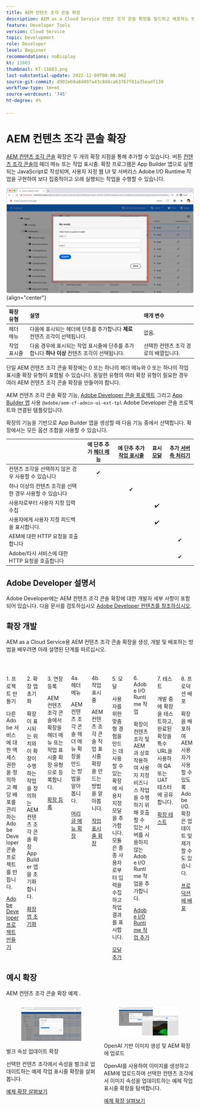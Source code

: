 ```yaml
---
title: AEM 컨텐츠 조각 콘솔 확장
description: AEM as a Cloud Service 컨텐츠 조각 콘솔 확장을 빌드하고 배포하는 방법을 알아봅니다
feature: Developer Tools
version: Cloud Service
topic: Development
role: Developer
level: Beginner
recommendations: noDisplay
kt: 11603
thumbnail: KT-11603.png
last-substantial-update: 2022-12-09T00:00:00Z
source-git-commit: d902eb9a8d497a43c8d4ca63767f81a35eadf139
workflow-type: tm+mt
source-wordcount: '745'
ht-degree: 4%

---
```



# AEM 컨텐츠 조각 콘솔 확장

[AEM 컨텐츠 조각 콘솔](https://experienceleague.adobe.com/docs/experience-manager-cloud-service/content/sites/administering/content-fragments/content-fragments-console.html) 확장은 두 개의 확장 지점을 통해 추가할 수 있습니다. 버튼 [컨텐츠 조각 콘솔의](https://experienceleague.adobe.com/docs/experience-manager-cloud-service/content/sites/administering/content-fragments/content-fragments-console.html) 헤더 메뉴 또는 작업 표시줄. 확장 프로그램은 App Builder 앱으로 실행되는 JavaScript로 작성되며, 사용자 지정 웹 UI 및 서버리스 Adobe I/O Runtime 작업을 구현하여 보다 집중적이고 오래 실행되는 작업을 수행할 수 있습니다.

![AEM 컨텐츠 조각 콘솔 확장](./assets/overview/example.png){align="center"}

| 확장 유형 | 설명 | 매개 변수 |
| :--- | :--- | :--- |
| 헤더 메뉴 | 다음에 표시되는 헤더에 단추를 추가합니다 __제로__ 컨텐츠 조각이 선택됩니다. | 없음. |
| 작업 표시줄 | 다음 경우에 표시되는 작업 표시줄에 단추를 추가합니다 __하나 이상__ 컨텐츠 조각이 선택됩니다. | 선택한 컨텐츠 조각 경로의 배열입니다. |

단일 AEM 컨텐츠 조각 콘솔 확장에는 0 또는 하나의 헤더 메뉴와 0 또는 하나의 작업 표시줄 확장 유형이 포함될 수 있습니다. 동일한 유형의 여러 확장 유형이 필요한 경우 여러 AEM 컨텐츠 조각 콘솔 확장을 만들어야 합니다.

AEM 컨텐츠 조각 콘솔 확장 기능, [Adobe Developer 콘솔 프로젝트](https://developer.adobe.com/uix/docs/services/aem-cf-console-admin/extension-development/#create-a-project-in-adobe-developer-console) 그리고 [App Builder 앱](https://developer.adobe.com/uix/docs/services/aem-cf-console-admin/code-generation) 사용 `@adobe/aem-cf-admin-ui-ext-tpl` Adobe Developer 콘솔 프로젝트와 연결된 템플릿입니다.

확장의 기능을 기반으로 App Builder 앱을 생성할 때 다음 기능 중에서 선택합니다. 확장에서는 모든 옵션 조합을 사용할 수 있습니다.

|  | 에 단추 추가 [헤더 메뉴](./header-menu.md) | 에 단추 추가 [작업 표시줄](./action-bar.md) | 표시 [모달](./modal.md) | 추가 [서버측 처리기](./runtime-action.md) |
| ------------------------------------------ | :-----------------------: | :----------------------: | :--------: | :--------------------:  |
| 컨텐츠 조각을 선택하지 않은 경우 사용할 수 있습니다 | ✔ |  |  |  |
| 하나 이상의 컨텐츠 조각을 선택한 경우 사용할 수 있습니다 |  | ✔ |  |  |
| 사용자로부터 사용자 지정 입력 수집 |  |  | ✔️ |  |
| 사용자에게 사용자 지정 피드백을 표시합니다. |  |  | ✔️ |  |
| AEM에 대한 HTTP 요청을 호출합니다 |  |  |  | ✔ |
| Adobe/타사 서비스에 대한 HTTP 요청을 호출합니다 |  |  |  | ✔ |


## Adobe Developer 설명서

Adobe Developer에는 AEM 컨텐츠 조각 콘솔 확장에 대한 개발자 세부 사항이 포함되어 있습니다. 다음 문서를 검토하십시오 [Adobe Developer 컨텐츠를 참조하십시오](https://developer.adobe.com/uix/docs/).

## 확장 개발

AEM as a Cloud Service용 AEM 컨텐츠 조각 콘솔 확장을 생성, 개발 및 배포하는 방법을 배우려면 아래 설명된 단계를 따르십시오.

<div class="columns is-multiline">
    <!-- Create Adobe Developer Project -->
    <div class="column is-half-tablet is-half-desktop is-one-third-widescreen" aria-label="Create Adobe Developer Project">
        <div class="card">
            <div class="card-image">
                <figure class="image is-16by9">
                    <a href="./adobe-developer-console-project.md" title="Adobe Developer 프로젝트 만들기" tabindex="-1">
                        <img class="is-bordered-r-small" src="./assets/project/card.png" alt="Adobe Developer 프로젝트 만들기">
                    </a>
                </figure>
            </div>
            <div class="card-content is-padded-small">
                <div class="content">
                    <p class="headline is-size-5 has-text-weight-bold">1. 프로젝트 만들기</p>
                    <p class="is-size-6">다른 Adobe 서비스에 대한 액세스 권한을 정의하고 해당 배포를 관리하는 Adobe Developer 콘솔 프로젝트를 만듭니다.</p>
                    <a href="./adobe-developer-console-project.md" class="spectrum-Button spectrum-Button--outline spectrum-Button--primary spectrum-Button--sizeM">
                        <span class="spectrum-Button-label has-no-wrap has-text-weight-bold">Adobe Developer 프로젝트 만들기</span>
                    </a>
                </div>
            </div>
        </div>
    </div>
    <!-- Generate an Extension app -->
    <div class="column is-half-tablet is-half-desktop is-one-third-widescreen" aria-label="Generate an Extension app">
        <div class="card">
            <div class="card-image">
                <figure class="image is-16by9">
                    <a href="./app-initialization.md" title="확장 앱 생성" tabindex="-1">
                        <img class="is-bordered-r-small" src="./assets/initialize-app/card.png" alt="확장 앱 초기화">
                    </a>
                </figure>
            </div>
            <div class="card-content is-padded-small">
                <div class="content">
                    <p class="headline is-size-5 has-text-weight-bold">2. 확장 앱 초기화</p>
                    <p class="is-size-6">확장이 표시되는 위치와 이 확장이 수행하는 작업을 정의하는 AEM 컨텐츠 조각 콘솔 확장 App Builder 앱을 초기화합니다.</p>
                    <a href="./app-initialization.md" class="spectrum-Button spectrum-Button--outline spectrum-Button--primary spectrum-Button--sizeM">
                        <span class="spectrum-Button-label has-no-wrap has-text-weight-bold">확장 앱 초기화</span>
                    </a>
                </div>
            </div>
        </div>
    </div>
    <!-- Extension registration -->
    <div class="column is-half-tablet is-half-desktop is-one-third-widescreen" aria-label="Extension registration">
        <div class="card">
            <div class="card-image">
                <figure class="image is-16by9">
                    <a href="./extension-registration.md" title="확장 등록" tabindex="-1">
                        <img class="is-bordered-r-small" src="./assets/extension-registration/card.png" alt="확장 등록">
                    </a>
                </figure>
            </div>
            <div class="card-content is-padded-small">
                <div class="content">
                    <p class="headline is-size-5 has-text-weight-bold">3. 연장등록</p>
                    <p class="is-size-6">AEM 컨텐츠 조각 콘솔에서 확장을 헤더 메뉴 또는 작업 표시줄 확장 유형으로 등록합니다.</p>
                    <a href="./extension-registration.md" class="spectrum-Button spectrum-Button--outline spectrum-Button--primary spectrum-Button--sizeM">
                        <span class="spectrum-Button-label has-no-wrap has-text-weight-bold">확장 등록</span>
                    </a>
                </div>
            </div>
        </div>
    </div>
    <!-- Header Menu -->
    <div class="column is-half-tablet is-half-desktop is-one-third-widescreen" aria-label="Header menu">
        <div class="card">
            <div class="card-image">
                <figure class="image is-16by9">
                    <a href="./header-menu.md" title="헤더 메뉴" tabindex="-1">
                        <img class="is-bordered-r-small" src="./assets/header-menu/card.png" alt="헤더 메뉴">
                    </a>
                </figure>
            </div>
            <div class="card-content is-padded-small">
                <div class="content">
                    <p class="headline is-size-5 has-text-weight-bold">4a. 헤더 메뉴</p>
                    <p class="is-size-6">AEM 컨텐츠 조각 콘솔 헤더 메뉴 확장을 만드는 방법을 알아봅니다.</p>
                    <a href="./header-menu.md" class="spectrum-Button spectrum-Button--outline spectrum-Button--primary spectrum-Button--sizeM">
                        <span class="spectrum-Button-label has-no-wrap has-text-weight-bold">머리글 메뉴 확장</span>
                    </a>
                </div>
            </div>
        </div>
    </div>
    <!-- Action Bar -->
    <div class="column is-half-tablet is-half-desktop is-one-third-widescreen" aria-label="Action Bar">
        <div class="card">
            <div class="card-image">
                <figure class="image is-16by9">
                    <a href="./action-bar.md" title="작업 표시줄" tabindex="-1">
                        <img class="is-bordered-r-small" src="./assets/action-bar/card.png" alt="작업 표시줄">
                    </a>
                </figure>
            </div>
            <div class="card-content is-padded-small">
                <div class="content">
                    <p class="headline is-size-5 has-text-weight-bold">4b. 작업 표시줄</p>
                    <p class="is-size-6">AEM 컨텐츠 조각 콘솔 작업 표시줄 확장을 만드는 방법을 알아봅니다.</p>
                    <a href="./action-bar.md" class="spectrum-Button spectrum-Button--outline spectrum-Button--primary spectrum-Button--sizeM">
                        <span class="spectrum-Button-label has-no-wrap has-text-weight-bold">작업 표시줄 확장</span>
                    </a>
                </div>
            </div>
        </div>
    </div>
    <!-- Modal -->
    <div class="column is-half-tablet is-half-desktop is-one-third-widescreen" aria-label="Modal">
        <div class="card">
            <div class="card-image">
                <figure class="image is-16by9">
                    <a href="./modal.md" title="양식" tabindex="-1">
                        <img class="is-bordered-r-small" src="./assets/modal/card.png" alt="양식">
                    </a>
                </figure>
            </div>
            <div class="card-content is-padded-small">
                <div class="content">
                    <p class="headline is-size-5 has-text-weight-bold">5. 모달</p>
                    <p class="is-size-6">사용자를 위한 맞춤형 경험을 만드는 데 사용할 수 있는 확장에 사용자 지정 모달을 추가합니다. 모듈은 종종 사용자로부터 입력을 수집하고 작업 결과를 표시합니다.</p>
                    <a href="./modal.md" class="spectrum-Button spectrum-Button--outline spectrum-Button--primary spectrum-Button--sizeM">
                        <span class="spectrum-Button-label has-no-wrap has-text-weight-bold">모달 추가</span>
                    </a>
                </div>
            </div>
        </div>
    </div>
    <!-- Adobe I/O Runtime action -->
    <div class="column is-half-tablet is-half-desktop is-one-third-widescreen" aria-label="Adobe I/O Runtime action">
        <div class="card">
            <div class="card-image">
                <figure class="image is-16by9">
                    <a href="./runtime-action.md" title="Adobe I/O Runtime 작업" tabindex="-1">
                        <img class="is-bordered-r-small" src="./assets/runtime-action/card.png" alt="Adobe I/O Runtime 작업">
                    </a>
                </figure>
            </div>
            <div class="card-content is-padded-small">
                <div class="content">
                    <p class="headline is-size-5 has-text-weight-bold">6. Adobe I/O Runtime 작업</p>
                    <p class="is-size-6">확장이 컨텐츠 조각 및 AEM과 상호 작용하여 사용자 지정 비즈니스 작업을 수행하기 위해 호출할 수 있는 서버를 사용하지 않는 Adobe I/O Runtime 작업을 추가합니다.</p>
                    <a href="./runtime-action.md" class="spectrum-Button spectrum-Button--outline spectrum-Button--primary spectrum-Button--sizeM">
                        <span class="spectrum-Button-label has-no-wrap has-text-weight-bold">Adobe I/O Runtime 작업 추가</span>
                    </a>
                </div>
            </div>
        </div>
    </div>
    <!-- Test -->
    <div class="column is-half-tablet is-half-desktop is-one-third-widescreen" aria-label="Test">
        <div class="card">
            <div class="card-image">
                <figure class="image is-16by9">
                    <a href="./test.md" title="테스트" tabindex="-1">
                        <img class="is-bordered-r-small" src="./assets/test/card.png" alt="테스트">
                    </a>
                </figure>
            </div>
            <div class="card-content is-padded-small">
                <div class="content">
                    <p class="headline is-size-5 has-text-weight-bold">7. 테스트</p>
                    <p class="is-size-6">개발 중에 확장을 테스트하고, 완료된 확장을 특수 URL을 사용하여 QA 또는 UAT 테스터에 공유합니다.</p>
                    <a href="./test.md" class="spectrum-Button spectrum-Button--outline spectrum-Button--primary spectrum-Button--sizeM">
                        <span class="spectrum-Button-label has-no-wrap has-text-weight-bold">확장 테스트</span>
                    </a>
                </div>
            </div>
        </div>
    </div>
    <!-- Extension deployment -->
    <div class="column is-half-tablet is-half-desktop is-one-third-widescreen" aria-label="Extension deployment">
        <div class="card">
            <div class="card-image">
                <figure class="image is-16by9">
                    <a href="./deploy.md" title="확장 배포" tabindex="-1">
                        <img class="is-bordered-r-small" src="./assets/deploy/card.png" alt="확장 배포">
                    </a>
                </figure>
            </div>
            <div class="card-content is-padded-small">
                <div class="content">
                    <p class="headline is-size-5 has-text-weight-bold">8. 프로덕션 배포</p>
                    <p class="is-size-6">확장을 배포하여 AEM 사용자가 사용할 수 있도록 Adobe I/O. 확장은 업데이트 및 제거할 수도 있습니다.</p>
                    <a href="./deploy.md" class="spectrum-Button spectrum-Button--outline spectrum-Button--primary spectrum-Button--sizeM">
                        <span class="spectrum-Button-label has-no-wrap has-text-weight-bold">프로덕션에 배포</span>
                    </a>
                </div>
            </div>
        </div>
    </div>
</div>

## 예시 확장

AEM 컨텐츠 조각 콘솔 확장 예제 .

<div class="columns is-multiline">
    <!-- Bulk property update extension -->
    <div class="column is-half-tablet is-half-desktop is-one-third-widescreen" aria-label="Bulk property update extension">
        <div class="card">
            <div class="card-image">
                <figure class="image is-16by9">
                    <a href="./example-extensions/bulk-property-update.md" title="벌크 속성 업데이트 확장" tabindex="-1">
                        <img class="is-bordered-r-small" src="./example-extensions/assets/bulk-property-update/card.png" alt="벌크 속성 업데이트 확장">
                    </a>
                </figure>
            </div>
            <div class="card-content is-padded-small">
                <div class="content">
                    <p class="headline is-size-5 has-text-weight-bold">벌크 속성 업데이트 확장</p>
                    <p class="is-size-6">선택한 컨텐츠 조각에서 속성을 벌크로 업데이트하는 예제 작업 표시줄 확장을 살펴봅니다.</p>
                    <a href="./example-extensions/bulk-property-update.md" class="spectrum-Button spectrum-Button--outline spectrum-Button--primary spectrum-Button--sizeM">
                        <span class="spectrum-Button-label has-no-wrap has-text-weight-bold">예제 확장 살펴보기</span>
                    </a>
                </div>
            </div>
        </div>
    </div>
    <!-- Image Generartion update extension -->
    <div class="column is-half-tablet is-half-desktop is-one-third-widescreen" aria-label="OpenAI-based image generation and upload to AEM extension">
        <div class="card">
            <div class="card-image">
                <figure class="image is-16by9">
                    <a href="./example-extensions/image-generation-and-image-upload.md" title="OpenAI 기반 이미지 생성 및 AEM 확장에 업로드" tabindex="-1">
                        <img class="is-bordered-r-small" src="./example-extensions/assets/digital-image-generation/screenshot.png" alt="OpenAI 기반 이미지 생성 및 AEM 확장에 업로드">
                    </a>
                </figure>
            </div>
            <div class="card-content is-padded-small">
                <div class="content">
                    <p class="headline is-size-5 has-text-weight-bold">OpenAI 기반 이미지 생성 및 AEM 확장에 업로드</p>
                    <p class="is-size-6">OpenAI를 사용하여 이미지를 생성하고 AEM에 업로드하며 선택한 컨텐츠 조각에서 이미지 속성을 업데이트하는 예제 작업 표시줄 확장을 탐색합니다.</p>
                    <a href="./example-extensions/image-generation-and-image-upload.md" class="spectrum-Button spectrum-Button--outline spectrum-Button--primary spectrum-Button--sizeM">
                        <span class="spectrum-Button-label has-no-wrap has-text-weight-bold">예제 확장 살펴보기</span>
                    </a>
                </div>
            </div>
        </div>
    </div>



</div>
